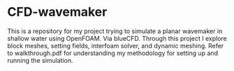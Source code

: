# CFD-wavemaker
This is a repository for my project trying to simulate a planar wavemaker in shallow water using OpenFOAM. Via blueCFD. Through this project I explore block meshes, setting fields, interfoam solver, and dynamic meshing.
Refer to walkthrough.pdf for understanding my methodology for setting up and running the simulation.
